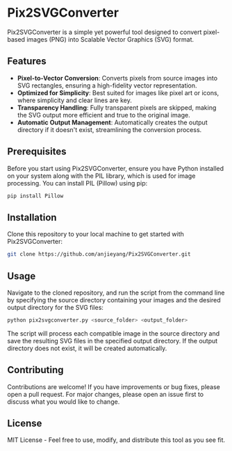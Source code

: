 # Pix2SVGConverter

Pix2SVGConverter is a simple yet powerful tool designed to convert pixel-based images (PNG) into Scalable Vector Graphics (SVG) format.

## Features

- **Pixel-to-Vector Conversion**: Converts pixels from source images into SVG rectangles, ensuring a high-fidelity vector representation.
- **Optimized for Simplicity**: Best suited for images like pixel art or icons, where simplicity and clear lines are key.
- **Transparency Handling**: Fully transparent pixels are skipped, making the SVG output more efficient and true to the original image.
- **Automatic Output Management**: Automatically creates the output directory if it doesn't exist, streamlining the conversion process.

## Prerequisites

Before you start using Pix2SVGConverter, ensure you have Python installed on your system along with the PIL library, which is used for image processing. You can install PIL (Pillow) using pip:

```bash
pip install Pillow
```

## Installation

Clone this repository to your local machine to get started with Pix2SVGConverter:

```bash
git clone https://github.com/anjieyang/Pix2SVGConverter.git
```

## Usage

Navigate to the cloned repository, and run the script from the command line by specifying the source directory containing your images and the desired output directory for the SVG files:

```bash
python pix2svgconverter.py <source_folder> <output_folder>
```

The script will process each compatible image in the source directory and save the resulting SVG files in the specified output directory. If the output directory does not exist, it will be created automatically.

## Contributing

Contributions are welcome! If you have improvements or bug fixes, please open a pull request. For major changes, please open an issue first to discuss what you would like to change.

## License

MIT License - Feel free to use, modify, and distribute this tool as you see fit.